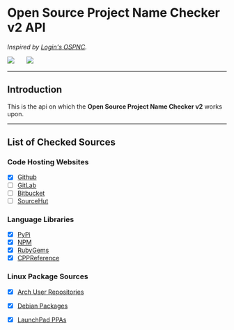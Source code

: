 # Open Source Project Name Checker v2 API
*Inspired by [Login's OSPNC](https://github.com/LogIN-/ospnc).*

<!-- Shields here. -->
<img src="https://img.shields.io/github/stars/ApoorvaKashyap/ospnc-v2-api?style=social">&nbsp;&nbsp;&nbsp;&nbsp;&nbsp;&nbsp;
<img src="https://img.shields.io/github/forks/ApoorvaKashyap/ospnc-v2-api?style=social">

---

## Introduction
This is the api on which the **Open Source Project Name Checker v2** works upon. 

---

## List of Checked Sources

### Code Hosting Websites
- [X] [Github](https://github.com)
- [ ] [GitLab](https://gitlab.org)
- [ ] [Bitbucket](https://bitcbucket.org)
- [ ] [SourceHut](https://sourcehut.org/)

### Language Libraries
- [X] [PyPi](https://pypi.org)
- [X] [NPM](https://npmjs.org)
- [X] [RubyGems](https://rubygems.org)
- [X] [CPPReference](https://en.cppreference.com/w/cpp/links/libs)

### Linux Package Sources
- [X] [Arch User Repositories](https://aur.archlinux.org/packages/)
- [X] [Debian Packages](https://packages.debian.org/)
- [X] [LaunchPad PPAs](https://launchpad.net)

